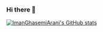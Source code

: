 ### Hi there 👋

[![ImanGhasemiArani's GitHub stats](https://github-readme-stats.vercel.app/api?username=imanghasemiarani)](https://github.com/anuraghazra/github-readme-stats)
<!--

**ImanGhasemiArani/ImanGhasemiArani** is a ✨ _special_ ✨ repository because its `README.md` (this file) appears on your GitHub profile.

Here are some ideas to get you started:

- 🔭 I’m currently working on ...
- 🌱 I’m currently learning ...
- 👯 I’m looking to collaborate on ...
- 🤔 I’m looking for help with ...
- 💬 Ask me about ...
- 📫 How to reach me: ...
- 😄 Pronouns: ...
- ⚡ Fun fact: ...
-->
